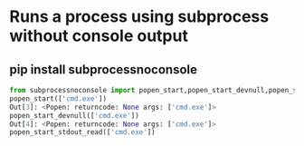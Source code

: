 # Runs a process using subprocess without console output 

## pip install subprocessnoconsole


```python
from subprocessnoconsole import popen_start,popen_start_devnull,popen_start_stdout_read
popen_start(['cmd.exe'])
Out[3]: <Popen: returncode: None args: ['cmd.exe']>
popen_start_devnull(['cmd.exe'])
Out[4]: <Popen: returncode: None args: ['cmd.exe']>
popen_start_stdout_read(['cmd.exe'])

```


